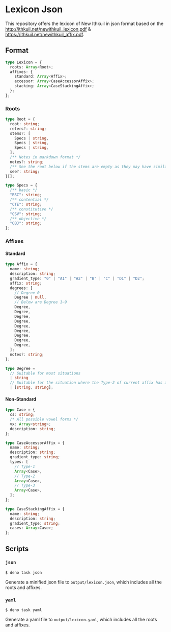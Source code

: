 # Lexicon Json

This repository offers the lexicon of New Ithkuil in json format based on the
http://ithkuil.net/newithkuil_lexicon.pdf &
https://ithkuil.net/newithkuil_affix.pdf.

## Format

```ts
type Lexicon = {
  roots: Array<Root>;
  affixes: {
    standard: Array<Affix>;
    accessor: Array<CaseAccessorAffix>;
    stacking: Array<CaseStackingAffix>;
  };
};
```

### Roots

```ts
type Root = {
  root: string;
  refers?: string;
  stems?: [
    Specs | string,
    Specs | string,
    Specs | string,
  ];
  /** Notes in markdown format */
  notes?: string;
  /** See the root below if the stems are empty as they may have similar pattern */
  see?: string;
}[];

type Specs = {
  /** basic */
  "BSC": string;
  /** contential */
  "CTE": string;
  /** constitutive */
  "CSV": string;
  /** objective */
  "OBJ": string;
};
```

### Affixes

#### Standard

```ts
type Affix = {
  name: string;
  description: string;
  gradient_type: "0" | "A1" | "A2" | "B" | "C" | "D1" | "D2";
  affix: string;
  degrees: [
    // Degree 0
    Degree | null,
    // Below are Degree 1~9
    Degree,
    Degree,
    Degree,
    Degree,
    Degree,
    Degree,
    Degree,
    Degree,
    Degree,
  ];
  notes?: string;
};

type Degree =
  // Suitable for most situations
  | string
  // Suitable for the situation where the Type-2 of current affix has another meaning
  | [string, string];
```

#### Non-Standard

```ts
type Case = {
  cs: string;
  /* All possible vowel forms */
  vx: Array<string>;
  description: string;
};

type CaseAccessorAffix = {
  name: string;
  description: string;
  gradient_type: string;
  types: [
    // Type-1
    Array<Case>,
    // Type-2
    Array<Case>,
    // Type-3
    Array<Case>,
  ];
};

type CaseStackingAffix = {
  name: string;
  description: string;
  gradient_type: string;
  cases: Array<Case>;
};
```

## Scripts

### `json`

```console
$ deno task json
```

Generate a minified json file to `output/lexicon.json`, which includes all the
roots and affixes.

### `yaml`

```console
$ deno task yaml
```

Generate a yaml file to `output/lexicon.yaml`, which includes all the roots and
affixes.

